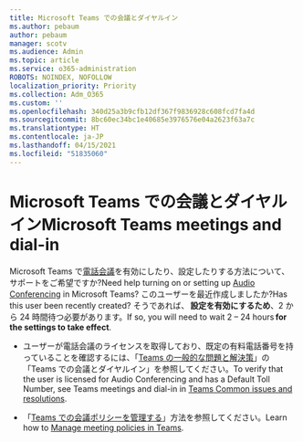 ```yaml
---
title: Microsoft Teams での会議とダイヤルイン
ms.author: pebaum
author: pebaum
manager: scotv
ms.audience: Admin
ms.topic: article
ms.service: o365-administration
ROBOTS: NOINDEX, NOFOLLOW
localization_priority: Priority
ms.collection: Adm_O365
ms.custom: ''
ms.openlocfilehash: 340d25a3b9cfb12df367f9836928c608fcd7fa4d
ms.sourcegitcommit: 8bc60ec34bc1e40685e3976576e04a2623f63a7c
ms.translationtype: HT
ms.contentlocale: ja-JP
ms.lasthandoff: 04/15/2021
ms.locfileid: "51835060"
---
```

# <a name="microsoft-teams-meetings-and-dial-in"></a><span data-ttu-id="786e4-102">Microsoft Teams での会議とダイヤルイン</span><span class="sxs-lookup"><span data-stu-id="786e4-102">Microsoft Teams meetings and dial-in</span></span>

<span data-ttu-id="786e4-103">Microsoft Teams で[電話会議](https://docs.microsoft.com/microsoftteams/audio-conferencing-in-office-365)を有効にしたり、設定したりする方法について、サポートをご希望ですか?</span><span class="sxs-lookup"><span data-stu-id="786e4-103">Need help turning on or setting up [Audio Conferencing](https://docs.microsoft.com/microsoftteams/audio-conferencing-in-office-365) in Microsoft Teams?</span></span> <span data-ttu-id="786e4-104">このユーザーを最近作成しましたか?</span><span class="sxs-lookup"><span data-stu-id="786e4-104">Has this user been recently created?</span></span> <span data-ttu-id="786e4-105">そうであれば、 **設定を有効にするため**、2 から 24 時間待つ必要があります。</span><span class="sxs-lookup"><span data-stu-id="786e4-105">If so, you will need to wait 2 – 24 hours **for the settings to take effect**.</span></span>

- <span data-ttu-id="786e4-106">ユーザーが電話会議のライセンスを取得しており、既定の有料電話番号を持っていることを確認するには、「[Teams の一般的な問題と解決策](https://docs.microsoft.com/microsoftteams/known-issues)」の「Teams での会議とダイヤルイン」を参照してください。</span><span class="sxs-lookup"><span data-stu-id="786e4-106">To verify that the user is licensed for Audio Conferencing and has a Default Toll Number, see Teams meetings and dial-in in [Teams Common issues and resolutions](https://docs.microsoft.com/microsoftteams/known-issues).</span></span>

- <span data-ttu-id="786e4-107">「[Teams での会議ポリシーを管理する](https://docs.microsoft.com/microsoftteams/meeting-policies-in-teams)」方法を参照してください。</span><span class="sxs-lookup"><span data-stu-id="786e4-107">Learn how to [Manage meeting policies in Teams](https://docs.microsoft.com/microsoftteams/meeting-policies-in-teams).</span></span> 

